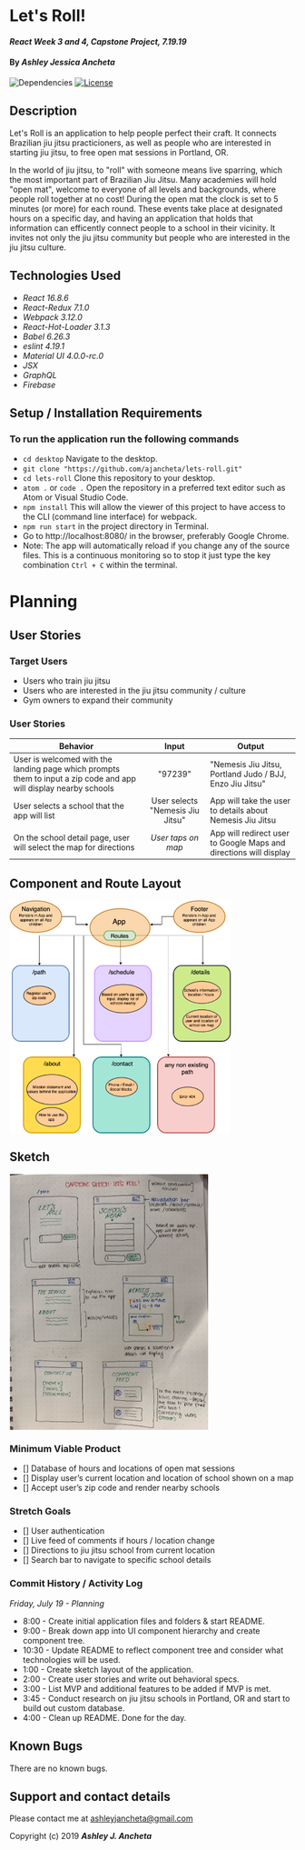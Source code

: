 # Let's Roll!

#### _React Week 3 and 4, Capstone Project, 7.19.19_

#### By _**Ashley Jessica Ancheta**_

![Dependencies](https://img.shields.io/badge/dependencies-up%20to%20date-brightgreen.svg)
[![License](https://img.shields.io/badge/license-MIT-blue.svg)](https://opensource.org/licenses/MIT)

## Description

Let's Roll is an application to help people perfect their craft. It connects Brazilian jiu jitsu practicioners, as well as people who are interested in starting jiu jitsu, to free open mat sessions in Portland, OR. 

In the world of jiu jitsu, to "roll" with someone means live sparring, which the most important part of Brazilian Jiu Jitsu. Many academies will hold "open mat", welcome to everyone of all levels and backgrounds, where people roll together at no cost! During the open mat the clock is set to 5 minutes (or more) for each round. These events take place at designated hours on a specific day, and having an application that holds that information can efficently connect people to a school in their vicinity. It invites not only the jiu jitsu community but people who are interested in the jiu jitsu culture. 



## Technologies Used

  * _React 16.8.6_
  * _React-Redux 7.1.0_
  * _Webpack 3.12.0_
  * _React-Hot-Loader 3.1.3_
  * _Babel 6.26.3_
  * _eslint 4.19.1_
  * _Material UI 4.0.0-rc.0_
  * _JSX_
  * _GraphQL_
  * _Firebase_

  ## Setup / Installation Requirements

  ### To run the application run the following commands
  * `cd desktop` Navigate to the desktop.
  * `git clone "https://github.com/ajancheta/lets-roll.git"`
  * `cd lets-roll` Clone this repository to your desktop. 
  * `atom .` or `code .` Open the repository in a preferred text editor such as Atom or Visual Studio Code.
  * `npm install` This will allow the viewer of this project to have access to the CLI (command line interface) for webpack.
  * `npm run start` in the project directory in Terminal. 
  * Go to http://localhost:8080/ in the browser, preferably Google Chrome.
  * Note: The app will automatically reload if you change any of the source files. This is a continuous monitoring so to stop it just type the key combination `Ctrl + C` within the terminal.

# Planning

## User Stories
### Target Users 
* Users who train jiu jitsu 
* Users who are interested in the jiu jitsu community / culture
* Gym owners to expand their community 

### User Stories
| Behavior | Input | Output |
| ------------- |:-------------:| ------------- |
| User is welcomed with the landing page which prompts them to input a zip code and app will display nearby schools | "97239" |  "Nemesis Jiu Jitsu, Portland Judo / BJJ, Enzo Jiu Jitsu"|
| User selects a school that the app will list | User selects "Nemesis Jiu Jitsu" | App will take the user to details about Nemesis Jiu Jitsu |
| On the school detail page, user will select the map for directions | *User taps on map* | App will redirect user to Google Maps and directions will display |

## Component and Route Layout
<p>
<img src="src/assets/img/component-tree.png" align="center" height="410" width="390">
</p>

## Sketch
<p>
<img src="src/assets/img/sketch.png" align="center" height="450" width="350">
</p>

### Minimum Viable Product
- [] Database of hours and locations of open mat sessions
- [] Display user’s current location and location of school shown on a map
- [] Accept user’s zip code and render nearby schools

### Stretch Goals
- [] User authentication
- [] Live feed of comments if hours / location change 
- [] Directions to jiu jitsu school from current location
- [] Search bar to navigate to specific school details

### Commit History / Activity Log
_Friday, July 19 - Planning_
* 8:00 - Create initial application files and folders & start README.
* 9:00 - Break down app into UI component hierarchy and create component tree.
* 10:30 - Update README to reflect component tree and consider what technologies will be used.
* 1:00 - Create sketch layout of the application.
* 2:00 - Create user stories and write out behavioral specs.
* 3:00 - List MVP and additional features to be added if MVP is met.
* 3:45 - Conduct research on jiu jitsu schools in Portland, OR and start to build out custom database. 
* 4:00 - Clean up README. Done for the day. 

## Known Bugs
There are no known bugs.

## Support and contact details
Please contact me at ashleyjancheta@gmail.com

Copyright (c) 2019 **_Ashley J. Ancheta_**